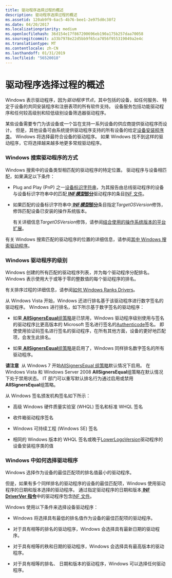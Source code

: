 ```yaml
---
title: 驱动程序选择过程的概述
description: 驱动程序选择过程的概述
ms.assetid: 120ab9f9-6ac5-4b76-bee1-2e975d0c38f2
ms.date: 04/20/2017
ms.localizationpriority: medium
ms.openlocfilehash: 36d154e17f867200696eb190a175b257daa70058
ms.sourcegitcommit: a33b7978e22d5bb9f65ca7056f955319049a2e4c
ms.translationtype: MT
ms.contentlocale: zh-CN
ms.lasthandoff: 01/31/2019
ms.locfileid: "56520018"
---
```

# <a name="overview-of-the-driver-selection-process"></a>驱动程序选择过程的概述


Windows 表示驱动程序，因为*驱动程序节点*，其中包括的设备，如任何服务、 特定于设备的共同安装程序和注册表项的所有软件支持。 设备服务包括功能驱动程序和任何较高级别和较低级别设备筛选器驱动程序。

某些设备需要专门为该设备或一个旨在支持一系列设备的供应商提供驱动程序而设计。 但是，其他设备可由系统提供驱动程序支持的所有设备的给定[设备安装程序类](device-setup-classes.md)。 Windows 将选择最符合设备的驱动程序。 如果 Windows 找不到这样的驱动程序，它将选择越来越多地更多常规驱动程序。

### <a href="" id="how-setup-searches-for-drivers"></a> Windows 搜索驱动程序的方式

Windows 搜索中的设备类型相匹配的驱动程序的特定位置。 驱动程序与设备相匹配，如果满足以下条件：

-   Plug and Play (PnP) 之一[设备标识字符串](device-identification-strings.md)，为其报告由总线驱动程序的设备与设备标识字符串中的匹配[ **INF*模型*部分**](inf-models-section.md)驱动程序的条目[INF 文件](inf-files.md)。

-   如果匹配的设备标识字符串中[ **INF*模型*部分**](inf-models-section.md)条目指定*TargetOSVersion*修饰，修饰匹配设备已安装的操作系统版本。

    有关详细信息*TargetOSVersion*修饰，请参阅[结合使用的操作系统版本的平台扩展](combining-platform-extensions-with-operating-system-versions.md)。

有关 Windows 搜索匹配的驱动程序的位置的详细信息，请参阅[其中 Windows 搜索驱动程序](where-setup-searches-for-drivers.md)。

### <a href="" id="how-setup-ranks-drivers"></a> Windows 驱动程序的级别

Windows 创建的所有匹配的驱动程序列表，并为每个驱动程序分配排名。 Windows 表示使用大于或等于零的整数值的每个驱动程序的排名。

有关排序过程的详细信息，请参阅[如何 Windows Ranks Drivers](how-setup-ranks-drivers.md)。

从 Windows Vista 开始，Windows 还进行排名基于该驱动程序进行数字签名的驱动程序。 Windows 进行排名，如下所示基于数字签名的驱动程序：

-   如果[ **AllSignersEqual**组策略](allsignersequal-group-policy--windows-vista-and-later-.md)是已禁用，Windows 驱动程序级别使用与签名的驱动程序比更高版本的 Microsoft 签名进行签名的[Authenticode](authenticode.md)签名。 即使使用验证码签名进行签名的驱动程序，在所有其他方面，设备的更好地匹配项，会发生此排名。

-   如果[ **AllSignersEqual**组策略](allsignersequal-group-policy--windows-vista-and-later-.md)是启用了，Windows 同样排名数字签名的所有驱动程序。

**请注意**  从 Windows 7 开始[AllSignersEqual 组策略](allsignersequal-group-policy--windows-vista-and-later-.md)默认情况下启用。 在 Windows Vista 和 Windows Server 2008 **AllSignersEqual**组策略在默认情况下处于禁用状态。 IT 部门可以重写默认排名行为通过启用或禁用**AllSignersEqual**组策略。

 

从 Windows 签名颁发机构签名如下所示：

-   高级 Windows 硬件质量实验室 (WHQL) 签名和标准 WHQL 签名

-   收件箱驱动程序签名

-   Windows 可持续工程 (Windows SE) 签名

-   相同的 Windows 版本的 WHQL 签名或晚于[LowerLogoVersion](lowerlogoversion.md)驱动程序的设备安装程序类的值

### <a href="" id="how-setup-selects-drivers"></a> Windows 中如何选择驱动程序

Windows 选择作为设备的最佳匹配项的排名值最小的驱动程序。

但是，如果有多个同样排名的驱动程序的设备的最佳匹配项，Windows 使用驱动程序的日期和版本选择的驱动程序。 通过指定驱动程序的日期和版本[ **INF DriverVer 指令**](inf-driverver-directive.md)中的驱动程序包含[INF 文件](inf-files.md)。

Windows 使用以下条件来选择设备驱动程序：

-   Windows 将选择具有最低的排名值作为设备的最佳匹配项的驱动程序。

-   对于具有相等的排名的驱动程序，Windows 会选择具有最新日期的驱动程序。

-   对于具有相等的秩和日期的驱动程序，Windows 会选择具有最高版本的驱动程序。

-   对于具有相等的排名、 日期和版本的驱动程序，Windows 可以选择任何驱动程序。

 

 





